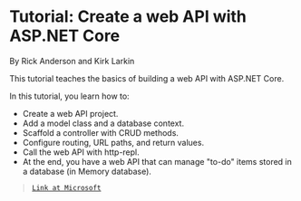 # Tutorial: Create a web API with ASP.NET Core

By Rick Anderson and Kirk Larkin

This tutorial teaches the basics of building a web API with ASP.NET Core.

In this tutorial, you learn how to:

 - Create a web API project.
 - Add a model class and a database context.
 - Scaffold a controller with CRUD methods.
 - Configure routing, URL paths, and return values.
 - Call the web API with http-repl.
 - At the end, you have a web API that can manage "to-do" items stored in a database (in Memory database).


>[`Link at Microsoft`](https://docs.microsoft.com/en-us/aspnet/core/tutorials/first-web-api?view=aspnetcore-6.0&tabs=visual-studio-code)
